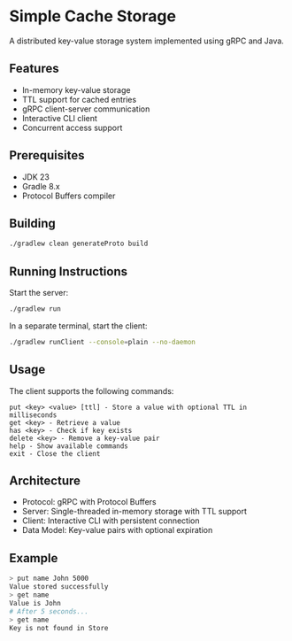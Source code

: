 # Simple Cache Storage

A distributed key-value storage system implemented using gRPC and Java.

## Features

- In-memory key-value storage
- TTL support for cached entries 
- gRPC client-server communication
- Interactive CLI client
- Concurrent access support

## Prerequisites

- JDK 23
- Gradle 8.x
- Protocol Buffers compiler

## Building

```bash
./gradlew clean generateProto build
```

## Running Instructions
Start the server:
```bash
./gradlew run
```
In a separate terminal, start the client:
```bash
./gradlew runClient --console=plain --no-daemon
```

## Usage

The client supports the following commands:
```
put <key> <value> [ttl] - Store a value with optional TTL in milliseconds
get <key> - Retrieve a value
has <key> - Check if key exists
delete <key> - Remove a key-value pair
help - Show available commands
exit - Close the client
```

## Architecture

- Protocol: gRPC with Protocol Buffers
- Server: Single-threaded in-memory storage with TTL support
- Client: Interactive CLI with persistent connection
- Data Model: Key-value pairs with optional expiration

## Example

```bash
> put name John 5000
Value stored successfully
> get name
Value is John
# After 5 seconds...
> get name
Key is not found in Store
```